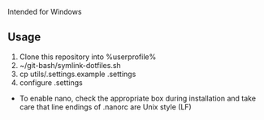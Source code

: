Intended for Windows

## Usage
1. Clone this repository into %userprofile%
1. ~/git-bash/symlink-dotfiles.sh
1. cp utils/.settings.example .settings
1. configure .settings

* To enable nano, check the appropriate box during installation and take care that line endings of .nanorc are Unix style (LF)